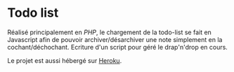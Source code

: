 # Todo list

Réalisé principalement en *PHP*, le chargement de la todo-list se fait en Javascript afin de pouvoir archiver/désarchiver une note simplement en la cochant/déchochant.
Ecriture d'un script pour géré le drap'n'drop en cours.

Le projet est aussi hébergé sur [Heroku](https://steve-ve-todolist.herokuapp.com/).
